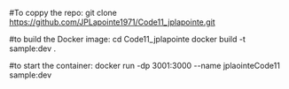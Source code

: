 #To coppy the repo:
git clone https://github.com/JPLapointe1971/Code11_jplapointe.git

#to build the Docker image:
cd Code11_jplapointe
docker build -t sample:dev .

#to start the container:
docker run -dp 3001:3000 --name jplaointeCode11 sample:dev
